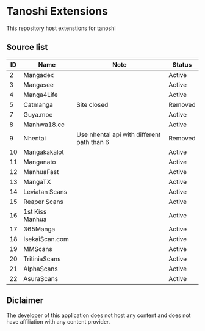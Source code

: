 # Tanoshi Extensions
This repository host extenstions for tanoshi

## Source list
| ID  | Name            | Note                                       | Status  |
|-----|-----------------|--------------------------------------------|---------|
| 2   | Mangadex        |                                            | Active  |
| 3   | Mangasee        |                                            | Active  |
| 4   | Manga4Life      |                                            | Active  |
| 5   | Catmanga        | Site closed                                | Removed |
| 7   | Guya.moe        |                                            | Active  |
| 8   | Manhwa18.cc     |                                            | Active  |
| 9   | Nhentai         | Use nhentai api with different path than 6 | Removed |
| 10  | Mangakakalot    |                                            | Active  |
| 11  | Manganato       |                                            | Active  |
| 12  | ManhuaFast      |                                            | Active  |
| 13  | MangaTX         |                                            | Active  |
| 14  | Leviatan Scans  |                                            | Active  |
| 15  | Reaper Scans    |                                            | Active  |
| 16  | 1st Kiss Manhua |                                            | Active  |
| 17  | 365Manga        |                                            | Active  |
| 18  | IsekaiScan.com  |                                            | Active  |
| 19  | MMScans         |                                            | Active  |
| 20  | TritiniaScans   |                                            | Active  |
| 21  | AlphaScans      |                                            | Active  |
| 22  | AsuraScans      |                                            | Active  |


## Diclaimer
The developer of this application does not host any content and does not have affiliation with any content provider.
